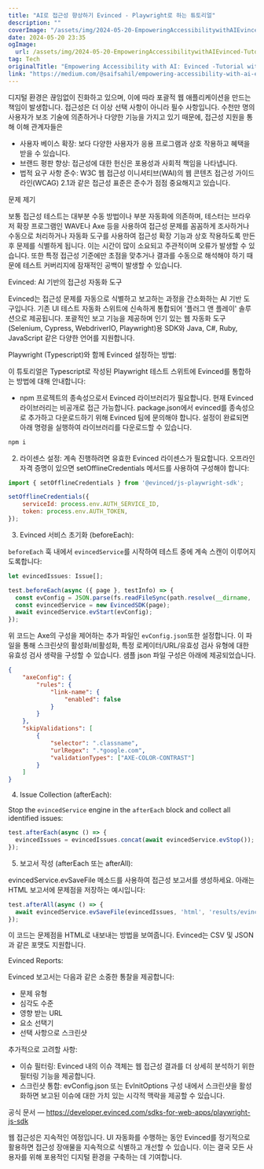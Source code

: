 ```yaml
---
title: "AI로 접근성 향상하기 Evinced - Playwright로 하는 튜토리얼"
description: ""
coverImage: "/assets/img/2024-05-20-EmpoweringAccessibilitywithAIEvinced-TutorialwithPlaywright_0.png"
date: 2024-05-20 23:35
ogImage: 
  url: /assets/img/2024-05-20-EmpoweringAccessibilitywithAIEvinced-TutorialwithPlaywright_0.png
tag: Tech
originalTitle: "Empowering Accessibility with AI: Evinced -Tutorial with Playwright"
link: "https://medium.com/@saifsahil/empowering-accessibility-with-ai-evinced-tutorial-with-playwright-bfe1657963c8"
---
```



디지털 환경은 끊임없이 진화하고 있으며, 이에 따라 포괄적 웹 애플리케이션을 만드는 책임이 발생합니다. 접근성은 더 이상 선택 사항이 아니라 필수 사항입니다. 수천만 명의 사용자가 보조 기술에 의존하거나 다양한 기능을 가지고 있기 때문에, 접근성 지원을 통해 이해 관계자들은

- 사용자 베이스 확장: 보다 다양한 사용자가 응용 프로그램과 상호 작용하고 혜택을 받을 수 있습니다.
- 브랜드 평판 향상: 접근성에 대한 헌신은 포용성과 사회적 책임을 나타냅니다.
- 법적 요구 사항 준수: W3C 웹 접근성 이니셔티브(WAI)의 웹 콘텐츠 접근성 가이드라인(WCAG) 2.1과 같은 접근성 표준은 준수가 점점 중요해지고 있습니다.

문제 제기

보통 접근성 테스트는 대부분 수동 방법이나 부분 자동화에 의존하며, 테스터는 브라우저 확장 프로그램인 WAVE나 Axe 등을 사용하여 접근성 문제를 꼼꼼하게 조사하거나 수동으로 처리하거나 자동화 도구를 사용하여 접근성 확장 기능과 상호 작용하도록 만든 후 문제를 식별하게 됩니다. 이는 시간이 많이 소요되고 주관적이며 오류가 발생할 수 있습니다. 또한 특정 접근성 기준에만 초점을 맞추거나 결과를 수동으로 해석해야 하기 때문에 테스트 커버리지에 잠재적인 공백이 발생할 수 있습니다.

<div class="content-ad"></div>

Evinced: AI 기반의 접근성 자동화 도구

Evinced는 접근성 문제를 자동으로 식별하고 보고하는 과정을 간소화하는 AI 기반 도구입니다. 기존 UI 테스트 자동화 스위트에 신속하게 통합되어 '플러그 앤 플레이' 솔루션으로 제공됩니다. 포괄적인 보고 기능을 제공하며 인기 있는 웹 자동화 도구(Selenium, Cypress, WebdriverIO, Playwright)용 SDK와 Java, C#, Ruby, JavaScript 같은 다양한 언어를 지원합니다.

Playwright (Typescript)와 함께 Evinced 설정하는 방법:

이 튜토리얼은 Typescript로 작성된 Playwright 테스트 스위트에 Evinced를 통합하는 방법에 대해 안내합니다:

<div class="content-ad"></div>

- npm 프로젝트의 종속성으로서 Evinced 라이브러리가 필요합니다. 현재 Evinced 라이브러리는 비공개로 접근 가능합니다. package.json에서 evinced를 종속성으로 추가하고 다운로드하기 위해 Evinced 팀에 문의해야 합니다. 설정이 완료되면 아래 명령을 실행하여 라이브러리를 다운로드할 수 있습니다.

```js
npm i
```

2. 라이센스 설정: 계속 진행하려면 유효한 Evinced 라이센스가 필요합니다. 오프라인 자격 증명이 있으면 setOfflineCredentials 메서드를 사용하여 구성해야 합니다:

```js
import { setOfflineCredentials } from '@evinced/js-playwright-sdk';

setOfflineCredentials({
    serviceId: process.env.AUTH_SERVICE_ID,
    token: process.env.AUTH_TOKEN,
});
```

<div class="content-ad"></div>

3. Evinced 서비스 초기화 (beforeEach):

`beforeEach` 훅 내에서 `evincedService`를 시작하여 테스트 중에 계속 스캔이 이루어지도록합니다:

```js
let evincedIssues: Issue[];

test.beforeEach(async ({ page }, testInfo) => {
  const evConfig = JSON.parse(fs.readFileSync(path.resolve(__dirname, '<evConfig.json 경로>'), 'utf8'));
  const evincedService = new EvincedSDK(page);
  await evincedService.evStart(evConfig);
});
```

위 코드는 Axe의 구성을 제어하는 추가 파일인 `evConfig.json`또한 설정합니다. 이 파일을 통해 스크린샷의 활성화/비활성화, 특정 로케이터/URL/유효성 검사 유형에 대한 유효성 검사 생략을 구성할 수 있습니다. 샘플 json 파일 구성은 아래에 제공되었습니다.

<div class="content-ad"></div>

```json
{
    "axeConfig": {
        "rules": {
            "link-name": {
                "enabled": false
            }
        }
    },
    "skipValidations": [
        {
            "selector": ".classname",
            "urlRegex": ".*google.com",
            "validationTypes": ["AXE-COLOR-CONTRAST"]
        }
    ]
}
```

4. Issue Collection (afterEach):

Stop the `evincedService` engine in the `afterEach` block and collect all identified issues:

```javascript
test.afterEach(async () => {
  evincedIssues = evincedIssues.concat(await evincedService.evStop());
});
```

<div class="content-ad"></div>

5. 보고서 작성 (afterEach 또는 afterAll):

evincedService.evSaveFile 메소드를 사용하여 접근성 보고서를 생성하세요. 아래는 HTML 보고서에 문제점을 저장하는 예시입니다:

```js
test.afterAll(async () => {
  await evincedService.evSaveFile(evincedIssues, 'html', 'results/evincedReport.html');
});
```

이 코드는 문제점을 HTML로 내보내는 방법을 보여줍니다. Evinced는 CSV 및 JSON과 같은 포맷도 지원합니다.

<div class="content-ad"></div>

Evinced Reports:

Evinced 보고서는 다음과 같은 소중한 통찰을 제공합니다:

- 문제 유형
- 심각도 수준
- 영향 받는 URL
- 요소 선택기
- 선택 사항으로 스크린샷

추가적으로 고려할 사항:

<div class="content-ad"></div>

- 이슈 필터링:  Evinced 내의 이슈 객체는 웹 접근성 결과를 더 상세히 분석하기 위한 필터링 기능을 제공합니다.
- 스크린샷 통합: evConfig.json 또는 EvInitOptions 구성 내에서 스크린샷을 활성화하면 보고된 이슈에 대한 가치 있는 시각적 맥락을 제공할 수 있습니다.

공식 문서 — https://developer.evinced.com/sdks-for-web-apps/playwright-js-sdk

웹 접근성은 지속적인 여정입니다. UI 자동화를 수행하는 동안 Evinced를 정기적으로 활용하면 접근성 장애물을 지속적으로 식별하고 개선할 수 있습니다. 이는 결국 모든 사용자를 위해 포용적인 디지털 환경을 구축하는 데 기여합니다.